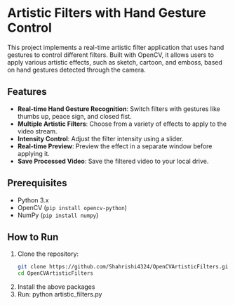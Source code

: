 # Artistic Filters with Hand Gesture Control

This project implements a real-time artistic filter application that uses hand gestures to control different filters. Built with OpenCV, it allows users to apply various artistic effects, such as sketch, cartoon, and emboss, based on hand gestures detected through the camera.

## Features
- **Real-time Hand Gesture Recognition**: Switch filters with gestures like thumbs up, peace sign, and closed fist.
- **Multiple Artistic Filters**: Choose from a variety of effects to apply to the video stream.
- **Intensity Control**: Adjust the filter intensity using a slider.
- **Real-time Preview**: Preview the effect in a separate window before applying it.
- **Save Processed Video**: Save the filtered video to your local drive.

## Prerequisites
- Python 3.x
- OpenCV (`pip install opencv-python`)
- NumPy (`pip install numpy`)

## How to Run
1. Clone the repository:
   ```bash
   git clone https://github.com/Shahrishi4324/OpenCVArtisticFilters.git
   cd OpenCVArtisticFilters
2. Install the above packages
3. Run: python artistic_filters.py

